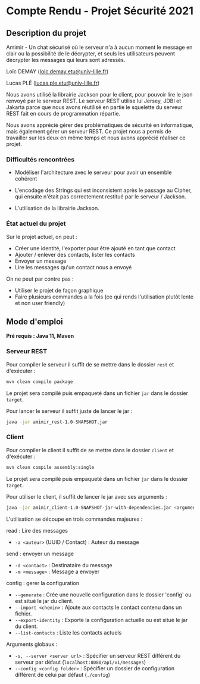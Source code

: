 # Compte Rendu - Projet Sécurité 2021

## Description du projet

Amimir - Un chat sécurisé où le serveur n'a à aucun moment le message en clair ou la possibilité de le décrypter, et seuls les utilisateurs peuvent décrypter les messages qui leurs sont adressés. 

Loïc DEMAY ([loic.demay.etu@univ-lille.fr](mailto:loic.demay.etu@univ-lille.fr))

Lucas PLÉ ([lucas.ple.etu@univ-lille.fr](mailto:lucas.ple.etu@univ-lille.fr))

Nous avons utilisé la librairie Jackson pour le client, pour pouvoir lire le json renvoyé par le serveur REST. Le serveur REST utilise lui Jersey, JDBI et Jakarta parce que nous avons réutilisé en partie le squelette du serveur REST fait en cours de programmation répartie.

Nous avons apprécié gérer des problématiques de sécurité en informatique, mais également gérer un serveur REST. Ce projet nous a permis de travailler sur les deux en même temps et nous avons apprécié réaliser ce projet.

### Difficultés rencontrées

- Modéliser l'architecture avec le serveur pour avoir un ensemble cohérent

- L'encodage des Strings qui est inconsistent après le passage au Cipher, qui ensuite n'était pas correctement restitué par le serveur / Jackson.

- L'utilisation de la librairie Jackson.

### État actuel du projet

Sur le projet actuel, on peut :
- Créer une identité, l'exporter pour être ajouté en tant que contact
- Ajouter / enlever des contacts, lister les contacts
- Envoyer un message
- Lire les messages qu'un contact nous a envoyé

On ne peut par contre pas :
- Utiliser le projet de façon graphique
- Faire plusieurs commandes a la fois (ce qui rends l'utilisation plutôt lente et non user friendly)

## Mode d'emploi

**Pré requis : Java 11, Maven**

### Serveur REST

Pour compiler le serveur il suffit de se mettre dans le dossier `rest` et d'exécuter :
```bash
mvn clean compile package
```

Le projet sera compilé puis empaqueté dans un fichier `jar` dans le dossier `target`.

Pour lancer le serveur il suffit juste de lancer le jar :
```bash
java -jar amimir_rest-1.0-SNAPSHOT.jar
```

### Client

Pour compiler le client il suffit de se mettre dans le dossier `client` et d'exécuter :
```bash
mvn clean compile assembly:single
```

Le projet sera compilé puis empaqueté dans un fichier `jar` dans le dossier `target`.

Pour utiliser le client, il suffit de lancer le jar avec ses arguments :

```bash
java -jar amimir_client-1.0-SNAPSHOT-jar-with-dependencies.jar <arguments>
```

L'utilisation se découpe en trois commandes majeures :

read : Lire des messages
- `-a <auteur>` (UUID / Contact) : Auteur du message

send : envoyer un message
- `-d <contact>` : Destinataire du message
- `-m <message>` : Message a envoyer

config : gerer la configuration
- `--generate` : Crée une nouvelle configuration dans le dossier 'config' ou est situé le jar du client.
- `--import <chemin>` : Ajoute aux contacts le contact contenu dans un fichier.
- `--export-identity` : Exporte la configuration actuelle ou est situé le jar du client.
- `--list-contacts` : Liste les contacts actuels

Arguments globaux :
- `-s, --server <server url>` : Spécifier un serveur REST différent du serveur par défaut (`localhost:8080/api/v1/messages`)
- `--config <config folder>` : Spécifier un dossier de configuration différent de celui par défaut (`./config`)